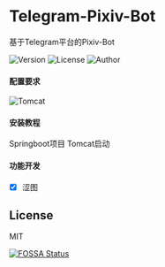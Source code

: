 # Telegram-Pixiv-Bot
基于Telegram平台的Pixiv-Bot

![Version](https://img.shields.io/badge/version-1.0.0-40c4ff.svg?style=flat)
![License](https://img.shields.io/badge/license-MIT-orange.svg?style=flat)
![Author](https://img.shields.io/badge/author-Nekoer-6cf.svg?style=flat)

#### 配置要求
![Tomcat](https://img.shields.io/badge/Tomcat-%3E%3D7-blue)

#### 安装教程
Springboot项目 Tomcat启动

#### 功能开发
- [x] 涩图

## License

MIT

[![FOSSA Status](https://app.fossa.com/api/projects/git%2Bgithub.com%2FNekoer%2FTelegram-Pixiv-Bot.svg?type=large)](https://app.fossa.com/projects/git%2Bgithub.com%2FNekoer%2FTelegram-Pixiv-Bot?ref=badge_large)
